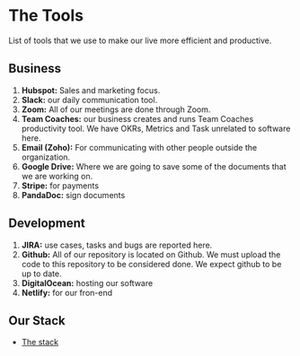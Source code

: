 # The Tools
List of tools that we use to make our live more efficient and productive.

## Business
1. **Hubspot:** Sales and marketing focus.
2. **Slack:** our daily communication tool.
3. **Zoom:** All of our meetings are done through Zoom. 
4. **Team Coaches:** our business creates and runs Team Coaches productivity tool. We have OKRs, Metrics and Task unrelated to software here.
3. **Email (Zoho):** For communicating with other people outside the organization.
4. **Google Drive:** Where we are going to save some of the documents that we are working on. 
5. **Stripe:** for payments
6. **PandaDoc:** sign documents

## Development
1. **JIRA:** use cases, tasks and bugs are reported here.
2. **Github:** All of our repository is located on Github. We must upload the code to this repository to be considered done. We expect github to be up to date.
3. **DigitalOcean:** hosting our software
4. **Netlify:** for our fron-end

## Our Stack
- [The stack](https://stackshare.io/stack-edit/team-coaches/team-coaches/)
